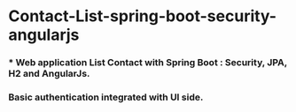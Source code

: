 # Contact-List-spring-boot-security-angularjs

### * Web application List Contact with Spring Boot : Security, JPA, H2 and AngularJs.

### Basic authentication integrated with UI side.